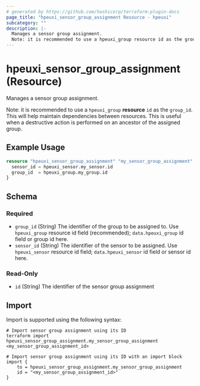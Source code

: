 ```yaml
---
# generated by https://github.com/hashicorp/terraform-plugin-docs
page_title: "hpeuxi_sensor_group_assignment Resource - hpeuxi"
subcategory: ""
description: |-
  Manages a sensor group assignment.
  Note: it is recommended to use a hpeuxi_group resource id as the group_id. This will help maintain dependencies between resources. This is useful when a destructive action is performed on an ancestor of the assigned group.
---
```


# hpeuxi_sensor_group_assignment (Resource)

Manages a sensor group assignment.

Note: it is recommended to use a `hpeuxi_group` **resource** `id` as the `group_id`. This will help maintain dependencies between resources. This is useful when a destructive action is performed on an ancestor of the assigned group.

## Example Usage

```terraform
resource "hpeuxi_sensor_group_assignment" "my_sensor_group_assignment" {
  sensor_id = hpeuxi_sensor.my_sensor.id
  group_id  = hpeuxi_group.my_group.id
}
```

<!-- schema generated by tfplugindocs -->
## Schema

### Required

- `group_id` (String) The identifier of the group to be assigned to. Use `hpeuxi_group` resource id field (recommended); `data.hpeuxi_group` id field or group id here.
- `sensor_id` (String) The identifier of the sensor to be assigned. Use `hpeuxi_sensor` resource id field; `data.hpeuxi_sensor` id field or sensor id here.

### Read-Only

- `id` (String) The identifier of the sensor group assignment

## Import

Import is supported using the following syntax:

```shell
# Import sensor group assignment using its ID
terraform import hpeuxi_sensor_group_assignment.my_sensor_group_assignment <my_sensor_group_assignment_id>

# Import sensor group assignment using its ID with an import block
import {
    to = hpeuxi_sensor_group_assignment.my_sensor_group_assignment
    id = "<my_sensor_group_assignment_id>"
}
```
